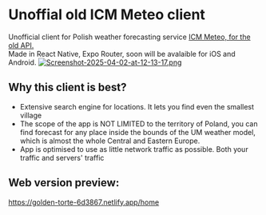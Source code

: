 # Unoffial old ICM Meteo client
Unofficial client for Polish weather forecasting service <a href="https://old.meteo.pl/">ICM Meteo, for the old API.</a><br>
Made in React Native, Expo Router, soon will be avalaible for iOS and Android. 
[![Screenshot-2025-04-02-at-12-13-17.png](https://i.postimg.cc/5tkcgKwp/Screenshot-2025-04-02-at-12-13-17.png)](https://postimg.cc/f3XgTKq0)
## Why this client is best?
 <ul>
   <li>Extensive search engine for locations. It lets you find even the smallest village</li>
   <li>The scope of the app is NOT LIMITED to the territory of Poland, you can find forecast for any place inside the bounds of the UM weather model, which is almost the whole Central and Eastern Europe.</li>
   <li>App is optimised to use as little network traffic as possible. Both your traffic and servers' traffic</li>
 </ul>

## Web version preview:

https://golden-torte-6d3867.netlify.app/home
